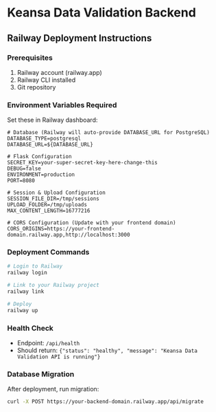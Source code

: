 # Keansa Data Validation Backend

## Railway Deployment Instructions

### Prerequisites
1. Railway account (railway.app)
2. Railway CLI installed
3. Git repository

### Environment Variables Required

Set these in Railway dashboard:

```env
# Database (Railway will auto-provide DATABASE_URL for PostgreSQL)
DATABASE_TYPE=postgresql
DATABASE_URL=${DATABASE_URL}

# Flask Configuration
SECRET_KEY=your-super-secret-key-here-change-this
DEBUG=false
ENVIRONMENT=production
PORT=8080

# Session & Upload Configuration
SESSION_FILE_DIR=/tmp/sessions
UPLOAD_FOLDER=/tmp/uploads
MAX_CONTENT_LENGTH=16777216

# CORS Configuration (Update with your frontend domain)
CORS_ORIGINS=https://your-frontend-domain.railway.app,http://localhost:3000
```

### Deployment Commands

```bash
# Login to Railway
railway login

# Link to your Railway project
railway link

# Deploy
railway up
```

### Health Check
- Endpoint: `/api/health`
- Should return: `{"status": "healthy", "message": "Keansa Data Validation API is running"}`

### Database Migration
After deployment, run migration:
```bash
curl -X POST https://your-backend-domain.railway.app/api/migrate
```
